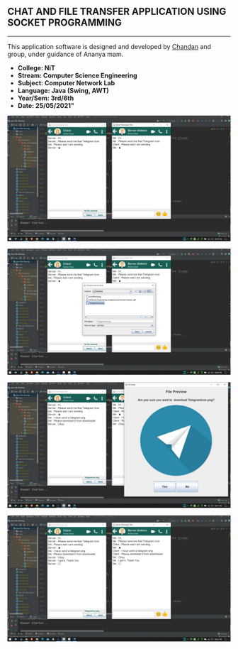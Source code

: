 ## CHAT AND FILE TRANSFER APPLICATION USING SOCKET PROGRAMMING

------------


This application software is designed and developed by [Chandan](https://github.com/ChandanKrv "Chandan") and group, 
under guidance of Ananya mam.

- **College: NiT**
- **Stream: Computer Science Engineering**
- **Subject: Computer Network Lab**
- **Language: Java (Swing, AWT)**
- **Year/Sem: 3rd/6th**
- **Date: 25/05/2021"**

![Alt text](Screenshots/1.jpeg "Optional Title")

![Alt text](Screenshots/2.jpeg "Optional Title")

![Alt text](Screenshots/3.jpeg "Optional Title")

![Alt text](Screenshots/4.jpeg "Optional Title")
